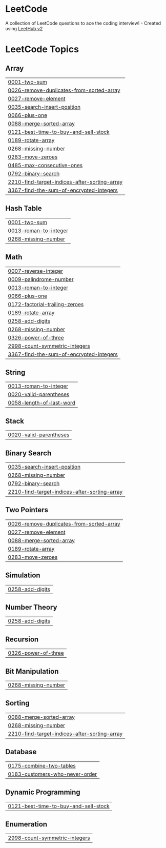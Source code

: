 # LeetCode
A collection of LeetCode questions to ace the coding interview! - Created using [LeetHub v2](https://github.com/arunbhardwaj/LeetHub-2.0)

<!---LeetCode Topics Start-->
# LeetCode Topics
## Array
|  |
| ------- |
| [0001-two-sum](https://github.com/jatinrane14/LeetCode/tree/master/0001-two-sum) |
| [0026-remove-duplicates-from-sorted-array](https://github.com/jatinrane14/LeetCode/tree/master/0026-remove-duplicates-from-sorted-array) |
| [0027-remove-element](https://github.com/jatinrane14/LeetCode/tree/master/0027-remove-element) |
| [0035-search-insert-position](https://github.com/jatinrane14/LeetCode/tree/master/0035-search-insert-position) |
| [0066-plus-one](https://github.com/jatinrane14/LeetCode/tree/master/0066-plus-one) |
| [0088-merge-sorted-array](https://github.com/jatinrane14/LeetCode/tree/master/0088-merge-sorted-array) |
| [0121-best-time-to-buy-and-sell-stock](https://github.com/jatinrane14/LeetCode/tree/master/0121-best-time-to-buy-and-sell-stock) |
| [0189-rotate-array](https://github.com/jatinrane14/LeetCode/tree/master/0189-rotate-array) |
| [0268-missing-number](https://github.com/jatinrane14/LeetCode/tree/master/0268-missing-number) |
| [0283-move-zeroes](https://github.com/jatinrane14/LeetCode/tree/master/0283-move-zeroes) |
| [0485-max-consecutive-ones](https://github.com/jatinrane14/LeetCode/tree/master/0485-max-consecutive-ones) |
| [0792-binary-search](https://github.com/jatinrane14/LeetCode/tree/master/0792-binary-search) |
| [2210-find-target-indices-after-sorting-array](https://github.com/jatinrane14/LeetCode/tree/master/2210-find-target-indices-after-sorting-array) |
| [3367-find-the-sum-of-encrypted-integers](https://github.com/jatinrane14/LeetCode/tree/master/3367-find-the-sum-of-encrypted-integers) |
## Hash Table
|  |
| ------- |
| [0001-two-sum](https://github.com/jatinrane14/LeetCode/tree/master/0001-two-sum) |
| [0013-roman-to-integer](https://github.com/jatinrane14/LeetCode/tree/master/0013-roman-to-integer) |
| [0268-missing-number](https://github.com/jatinrane14/LeetCode/tree/master/0268-missing-number) |
## Math
|  |
| ------- |
| [0007-reverse-integer](https://github.com/jatinrane14/LeetCode/tree/master/0007-reverse-integer) |
| [0009-palindrome-number](https://github.com/jatinrane14/LeetCode/tree/master/0009-palindrome-number) |
| [0013-roman-to-integer](https://github.com/jatinrane14/LeetCode/tree/master/0013-roman-to-integer) |
| [0066-plus-one](https://github.com/jatinrane14/LeetCode/tree/master/0066-plus-one) |
| [0172-factorial-trailing-zeroes](https://github.com/jatinrane14/LeetCode/tree/master/0172-factorial-trailing-zeroes) |
| [0189-rotate-array](https://github.com/jatinrane14/LeetCode/tree/master/0189-rotate-array) |
| [0258-add-digits](https://github.com/jatinrane14/LeetCode/tree/master/0258-add-digits) |
| [0268-missing-number](https://github.com/jatinrane14/LeetCode/tree/master/0268-missing-number) |
| [0326-power-of-three](https://github.com/jatinrane14/LeetCode/tree/master/0326-power-of-three) |
| [2998-count-symmetric-integers](https://github.com/jatinrane14/LeetCode/tree/master/2998-count-symmetric-integers) |
| [3367-find-the-sum-of-encrypted-integers](https://github.com/jatinrane14/LeetCode/tree/master/3367-find-the-sum-of-encrypted-integers) |
## String
|  |
| ------- |
| [0013-roman-to-integer](https://github.com/jatinrane14/LeetCode/tree/master/0013-roman-to-integer) |
| [0020-valid-parentheses](https://github.com/jatinrane14/LeetCode/tree/master/0020-valid-parentheses) |
| [0058-length-of-last-word](https://github.com/jatinrane14/LeetCode/tree/master/0058-length-of-last-word) |
## Stack
|  |
| ------- |
| [0020-valid-parentheses](https://github.com/jatinrane14/LeetCode/tree/master/0020-valid-parentheses) |
## Binary Search
|  |
| ------- |
| [0035-search-insert-position](https://github.com/jatinrane14/LeetCode/tree/master/0035-search-insert-position) |
| [0268-missing-number](https://github.com/jatinrane14/LeetCode/tree/master/0268-missing-number) |
| [0792-binary-search](https://github.com/jatinrane14/LeetCode/tree/master/0792-binary-search) |
| [2210-find-target-indices-after-sorting-array](https://github.com/jatinrane14/LeetCode/tree/master/2210-find-target-indices-after-sorting-array) |
## Two Pointers
|  |
| ------- |
| [0026-remove-duplicates-from-sorted-array](https://github.com/jatinrane14/LeetCode/tree/master/0026-remove-duplicates-from-sorted-array) |
| [0027-remove-element](https://github.com/jatinrane14/LeetCode/tree/master/0027-remove-element) |
| [0088-merge-sorted-array](https://github.com/jatinrane14/LeetCode/tree/master/0088-merge-sorted-array) |
| [0189-rotate-array](https://github.com/jatinrane14/LeetCode/tree/master/0189-rotate-array) |
| [0283-move-zeroes](https://github.com/jatinrane14/LeetCode/tree/master/0283-move-zeroes) |
## Simulation
|  |
| ------- |
| [0258-add-digits](https://github.com/jatinrane14/LeetCode/tree/master/0258-add-digits) |
## Number Theory
|  |
| ------- |
| [0258-add-digits](https://github.com/jatinrane14/LeetCode/tree/master/0258-add-digits) |
## Recursion
|  |
| ------- |
| [0326-power-of-three](https://github.com/jatinrane14/LeetCode/tree/master/0326-power-of-three) |
## Bit Manipulation
|  |
| ------- |
| [0268-missing-number](https://github.com/jatinrane14/LeetCode/tree/master/0268-missing-number) |
## Sorting
|  |
| ------- |
| [0088-merge-sorted-array](https://github.com/jatinrane14/LeetCode/tree/master/0088-merge-sorted-array) |
| [0268-missing-number](https://github.com/jatinrane14/LeetCode/tree/master/0268-missing-number) |
| [2210-find-target-indices-after-sorting-array](https://github.com/jatinrane14/LeetCode/tree/master/2210-find-target-indices-after-sorting-array) |
## Database
|  |
| ------- |
| [0175-combine-two-tables](https://github.com/jatinrane14/LeetCode/tree/master/0175-combine-two-tables) |
| [0183-customers-who-never-order](https://github.com/jatinrane14/LeetCode/tree/master/0183-customers-who-never-order) |
## Dynamic Programming
|  |
| ------- |
| [0121-best-time-to-buy-and-sell-stock](https://github.com/jatinrane14/LeetCode/tree/master/0121-best-time-to-buy-and-sell-stock) |
## Enumeration
|  |
| ------- |
| [2998-count-symmetric-integers](https://github.com/jatinrane14/LeetCode/tree/master/2998-count-symmetric-integers) |
<!---LeetCode Topics End-->